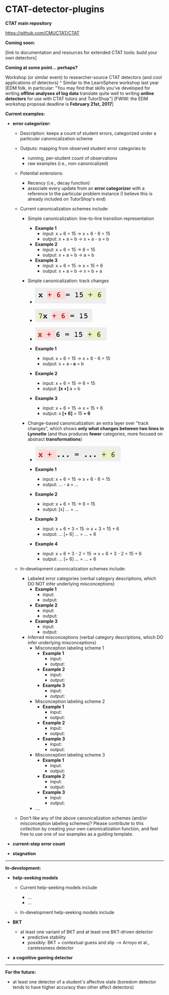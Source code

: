 # CTAT-detector-plugins

**CTAT main repository**

https://github.com/CMUCTAT/CTAT

**Coming soon:** 

[link to documentation and resources for extended CTAT tools: build your own detectors]

**Coming at some point... perhaps?**

Workshop (or similar event) to researcher-source CTAT detectors (and cool applications of detectors)
^ Similar to the LearnSphere workshop last year
[EDM folk, in particular: "You may find that skills you've developed for writing **offline analyses of log data** translate quite well to writing **online detectors** for use with CTAT tutors and TutorShop"]
[FWIW: the EDM workshop proposal deadline is **February 21st, 2017**]

**Current examples:**
- **error categorizer:** 
	- Description: keeps a count of student errors, categorized under a particular canonicalization scheme
	- Outputs: mapping from observed student error categories to
		- running, per-student count of observations
		- raw examples (i.e., non-canonicalized)
	- Potential extensions: 
		- Recency (i.e., decay function)
		- associate every update from an **error categorizer** with a reference to the particular problem instance (I believe this is already included on TutorShop's end)
	- Current canonicalization schemes include:
		- Simple canonicalization: line-to-line transition representation
			- **Example 1**
				- input:   x + 6 = 15   ->   x + 6 - 6 = 15
				- output:  x + a = b    ->   x + a - a = b
			- **Example 2**
				- input:   x + 6 = 15 -> 6 = 15
				- output:  x + a = b  -> a = b
			- **Example 3**
				- input:    x + 6 = 15 -> x = 15 + 6
				- output:   x + a = b  -> x = b + a
			
		- Simple canonicalization: track changes
			- ![example](https://raw.githubusercontent.com/d19fe8/CTAT-detector-plugins/master/Screen%20Shot%202017-01-22%20at%204.14.46%20PM.png)
			- ![example](https://raw.githubusercontent.com/d19fe8/CTAT-detector-plugins/master/Screen%20Shot%202017-01-22%20at%204.18.39%20PM.png)
			- ![example](https://raw.githubusercontent.com/d19fe8/CTAT-detector-plugins/master/Screen%20Shot%202017-01-22%20at%204.23.10%20PM.png)
			
			- **Example 1**
				- input:   x + 6 = 15   ->   x + 6 - 6 = 15
				- output:  x + a **- a** = b
			- **Example 2**
				- input:   x + 6 = 15 -> 6 = 15 
				- output:  **[x +]** a = b
			- **Example 3**
				- input:   x + 6 = 15 -> x = 15 + 6
				- output:  x **[+ 6]** = 15 **+ 6**
			
		- Change-based canonicalization: an extra layer over "track changes", which shows **only what changes between two lines in Lynnette** (and thus produces **fewer** categories, more focused on abstract **transformations**)
		
			- ![example](https://raw.githubusercontent.com/d19fe8/CTAT-detector-plugins/master/Screen%20Shot%202017-01-22%20at%204.24.00%20PM.png)
		
			- **Example 1**
				- input:   x + 6 = 15   ->   x + 6 - 6 = 15
				- output:  ... - a = ...
			- **Example 2**
				- input:   x + 6 = 15 -> 6 = 15
				- output:  [x] ... = ...
			- **Example 3**
				- input:    x + 6 + 3 = 15 -> x + 3 = 15 + 6
				- output:   ... [+ 6] ... = ... + 6
			- **Example 4**
				- input:    x + 6 + 3 - 2 = 15 -> x + 6 + 3 - 2 = 15 + 6
				- output:   ... [+ 6] ... = ... + 6
			
	- In-development canonicalization schemes include:
		- Labeled error categories (verbal category descriptions, which DO NOT infer underlying misconceptions)
			- **Example 1**
				- input:  
				- output:
			- **Example 2**
				- input:  
				- output:
			- **Example 3**
				- input:  
				- output:
		- Inferred misconceptions (verbal category descriptions, which DO infer underlying misconceptions)
			- Misconception labeling scheme 1
				- **Example 1**
					- input:  
					- output:
				- **Example 2**
					- input:  
					- output:
				- **Example 3**
					- input:  
					- output:
			- Misconception labeling scheme 2
				- **Example 1**
					- input:  
					- output:
				- **Example 2**
					- input:  
					- output:
				- **Example 3**
					- input:  
					- output:
			- Misconception labeling scheme 3
				- **Example 1**
					- input:  
					- output:
				- **Example 2**
					- input:  
					- output:
				- **Example 3**
					- input:  
					- output:
			- ....
			
	- Don't like any of the above canonicalization schemes (and/or misconception labeling schemes)? Please contribute to this collection by creating your own canonicalization function, and feel free to use one of our examples as a guiding template.


- **current-step error count**

- **stagnation**

________________________________

**In-development:**
- **help-seeking models**
	- Current help-seeking models include
		- ...
		- ...
		
	- In-development help-seeking models include
	
- **BKT**
	- at least one variant of BKT and at least one BKT-driven detector
		- predictive stability
		- possibly: BKT + contextual guess and slip --> Arroyo et al., carelessness detector
- **a cognitive gaming detector**

________________________________

**For the future:**
  
- at least one detector of a student's affective state (boredom detector tends to have higher accuracy than other affect detectors)
